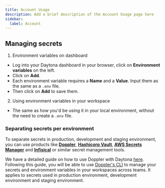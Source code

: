 ```yaml
---
title: Account Usage
description: Add a brief description of the Account Usage page here
sidebar:
  label: Account
---
```


## Managing secrets
1. Environment variables on dashboard
- Log into your Daytona dashboard in your browser, click on **Environment variables** on the left.
- Click on **Add**.
- Each environment variable requires a **Name** and a **Value**. Input them as the same as a `.env` file.
- Then click on **Add** to save them.

2. Using environment variables in your workspace
- The same as how you'd be using it in your local environment, without the need to create a `.env` file.

### Separating secrets per environment
To separate secrets in production, development and staging environment, you can use products like [**Doppler**](https://www.doppler.com/), [**Hashicorp Vault**](https://www.vaultproject.io/), [**AWS Secrets Manager**](https://aws.amazon.com/secrets-manager/) and [**Infisical**](https://www.infisical.com/) or similar secret management tools.

We have a detailed guide on how to use Doppler with Daytona [here](https://www.daytona.io/dotfiles/managing-secrets-with-doppler-in-devcontainers). Following this guide, you will be able to use [Doppler's CLI](https://docs.doppler.com/docs/cli) to manage your secrets and environment variables in your workspaces across teams. It applies to secrets used in production environment, development environment and staging environment.